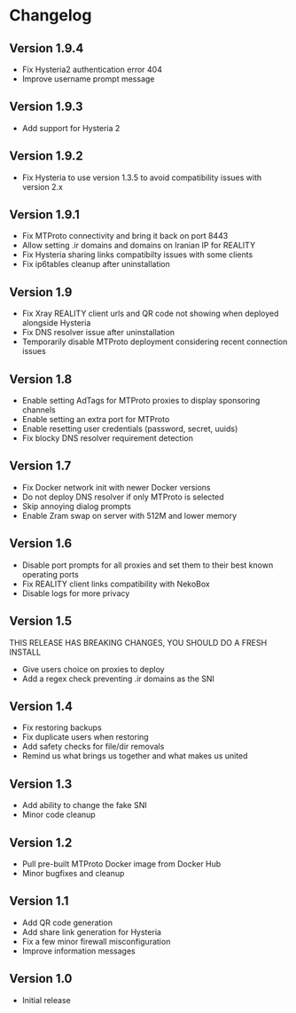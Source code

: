 # Changelog

## Version 1.9.4

- Fix Hysteria2 authentication error 404
- Improve username prompt message

## Version 1.9.3

- Add support for Hysteria 2

## Version 1.9.2

- Fix Hysteria to use version 1.3.5 to avoid compatibility issues with version 2.x

## Version 1.9.1

- Fix MTProto connectivity and bring it back on port 8443
- Allow setting .ir domains and domains on Iranian IP for REALITY
- Fix Hysteria sharing links compatibilty issues with some clients
- Fix ip6tables cleanup after uninstallation

## Version 1.9

- Fix Xray REALITY client urls and QR code not showing when deployed alongside Hysteria
- Fix DNS resolver issue after uninstallation
- Temporarily disable MTProto deployment considering recent connection issues

## Version 1.8

- Enable setting AdTags for MTProto proxies to display sponsoring channels
- Enable setting an extra port for MTProto
- Enable resetting user credentials (password, secret, uuids)
- Fix blocky DNS resolver requirement detection

## Version 1.7

- Fix Docker network init with newer Docker versions
- Do not deploy DNS resolver if only MTProto is selected
- Skip annoying dialog prompts
- Enable Zram swap on server with 512M and lower memory

## Version 1.6

- Disable port prompts for all proxies and set them to their best known operating ports
- Fix REALITY client links compatibility with NekoBox
- Disable logs for more privacy

## Version 1.5

THIS RELEASE HAS BREAKING CHANGES, YOU SHOULD DO A FRESH INSTALL

- Give users choice on proxies to deploy
- Add a regex check preventing .ir domains as the SNI

## Version 1.4

- Fix restoring backups
- Fix duplicate users when restoring
- Add safety checks for file/dir removals
- Remind us what brings us together and what makes us united

## Version 1.3

- Add ability to change the fake SNI
- Minor code cleanup

## Version 1.2

- Pull pre-built MTProto Docker image from Docker Hub
- Minor bugfixes and cleanup

## Version 1.1

- Add QR code generation
- Add share link generation for Hysteria
- Fix a few minor firewall misconfiguration
- Improve information messages

## Version 1.0

- Initial release
